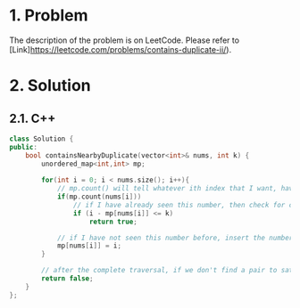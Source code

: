 # 1. Problem

The description of the problem is on LeetCode. Please refer to [Link]https://leetcode.com/problems/contains-duplicate-ii/).

# 2. Solution

## 2.1. C++

```cpp
class Solution {
public:
    bool containsNearbyDuplicate(vector<int>& nums, int k) {
        unordered_map<int,int> mp;
      
        for(int i = 0; i < nums.size(); i++){
            // mp.count() will tell whatever ith index that I want, have I seen it before?
            if(mp.count(nums[i])) 
                // if I have already seen this number, then check for condition abs(i - j) <= k
                if (i - mp[nums[i]] <= k)
                    return true;

            // if I have not seen this number before, insert the number with its position in the map and if the number is already present in the map, then update the position of that number
            mp[nums[i]] = i;
        }

        // after the complete traversal, if we don't find a pair to satisfy the condition, return false
        return false;
    }
};
```
